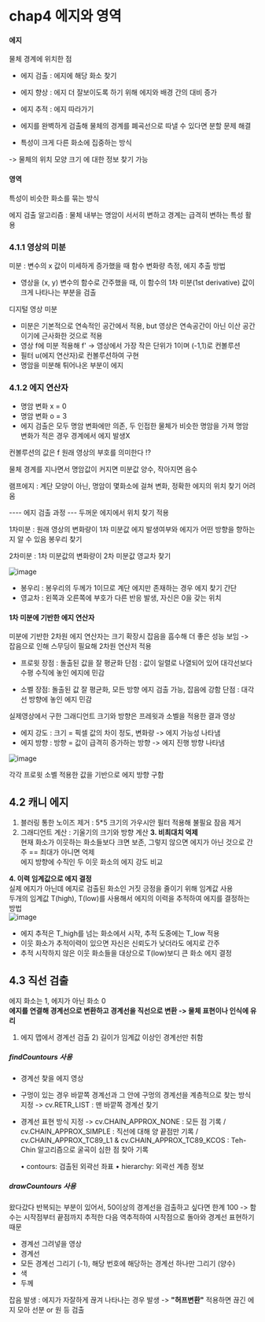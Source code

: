 # chap4 에지와 영역

#### 에지 
물체 경계에 위치한 점 
- 에지 검출 : 에지에 해당 화소 찾기
- 에지 향상 : 에지 더 잘보이도록 하기 위해 에지와 배경 간의 대비 증가
- 에지 추적 : 에지 따라가기

- 에지를 완벽하게 검출해 물체의 경계를 폐곡선으로 따낼 수 있다면 분할 문제 해결
- 특성이 크게 다른 화소에 집중하는 방식

-> 물체의 위치 모양 크기 에 대한 정보 찾기 가능

#### 영역
특성이 비슷한 화소를 묶는 방식


에지 검출 알고리즘 : 물체 내부는 명암이 서서히 변하고 경계는 급격히 변하는 특성 활용

### 4.1.1 영상의 미분
미분 : 변수의 x 값이 미세하게 증가했을 때 함수 변화량 측정, 에지 추출 방법

* 영상을 (x, y) 변수의 함수로 간주했을 때, 이 함수의 1차 미분(1st derivative) 값이 크게 나타나는 부분을 검출

디지털 영상 미분
- 미분은 기본적으로 연속적인 공간에서 적용, but 영상은 연속공간이 아닌 이산 공간이기에 근사화한 것으로 적용
- 영상 f에 미분 적용해 f' -> 영상에서 가장 작은 단위가 1이며 (-1,1)로 컨볼루션
- 필터 u(에지 연산자)로 컨볼루션하여 구현
- 명암을 미분해 튀어나온 부분이 에지

### 4.1.2 에지 연산자
- 명암 변화 x = 0
- 명암 변화 o = 3 
- 에지 검출은 모두 명암 변화에만 의존, 두 인접한 물체가 비슷한 명암을 가져 명암 변화가 적은 경우 경계에서 에지 발생X

컨볼루션의 값은 f 원래 영상의 부호를 의미한다 !?

물체 경계를 지나면서 명암값이 커지면 미분값 양수, 작아지면 음수


램프에지 : 계단 모양이 아닌, 명암이 몇화소에 걸쳐 변화, 정확한 에지의 위치 찾기 어려움

---- 에지 검출 과정 --- 
두꺼운 에지에서 위치 찾기 적용

1차미분 : 원래 영상의 변화량이 1차 미분값 
에지 발생여부와 에지가 어떤 방향을 향하는지 알 수 있음
봉우리 찾기

2차미분 : 1차 미분값의 변화량이 2차 미분값
영교차 찾기 

![image](https://user-images.githubusercontent.com/109460178/227122703-6325016c-3126-446e-86b0-d14d2499b2ee.png)
-	봉우리 : 봉우리의  두께가 1이므로 계단 에지만 존재하는 경우 에지 찾기 간단
-	영교차 : 왼쪽과 오른쪽에 부호가 다른 반응 발생, 자신은 0을 갖는 위치

#### 1차 미분에 기반한 에지 연산자
미분에 기반한 2차원 에지 연산자는 크기 확장시 잡음을 흠수해 더 좋은 성능 보임
-> 잡음으로 인해 스무딩이 필요해 2차원 연산저 적용

- 프로윗 
   장점 : 돌출된 값을 잘 평균화
   단점 : 값이 일렬로 나열되어 있어 대각선보다 수평 수직에 놓인 에지에 민감

- 소벨 
    장점: 돌출된 값 잘 평균화, 모든 방향 에지 검출 가능, 잡음에 강함
    단점 : 대각선 방향에 놓인 에지 민감
    
실제영상에서 구한 그래디언트 크기와 방향은 프레윗과 소벨을 적용한 결과 영상
- 에지 강도 : 크기 = 픽셀 값의 차이 정도, 변화량 -> 에지 가능성 나타냄
- 에지 방향 : 방향 = 값이 급격히 증가하는 방향 -> 에지 진행 방향 나타냄

![image](https://user-images.githubusercontent.com/109460178/227124583-f145bb2f-f6e8-4783-9ab3-9f3d2f055de9.png)

각각 프로윗 소벨 적용한 값을 기반으로 에지 방향 구함


## 4.2 캐니 에지
1. 블러링 통한 노이즈 제거 : 5*5 크기의 가우시안 필터 적용해 불필요 잠음 제거
2. 그래디언트 계산 : 기울기의 크기와 방향 계산
**3. 비최대치 억제**   
현재 화소가 이웃하는 화소들보다 크면 보존, 그렇지 않으면 에지가 아닌 것으로 간주 == 최대가 아니면 억제   
에지 방향에 수직인 두 이웃 화소의 에지 강도 비교

**4. 이력 임계값으로 에지 결정**   
실제 에지가 아닌데 에지로 검출된 화소인 거짓 긍정을 줄이기 위해 임계값 사용   
두개의 임계값 T(high), T(low)를 사용해서 에지의 이력을 추적하여 에지를 결정하는 방법  
![image](https://user-images.githubusercontent.com/109460178/227133915-5b6112c4-c68b-4029-bb13-bbbd3dd99b45.png)

- 에지 추적은 T_high를 넘는 화소에서 시작, 추적 도중에는 T_low 적용 
- 이웃 화소가 추적이력이 있으면 자신은 신뢰도가 낮더라도 에지로 간주
- 추적 시작하지 않은 이웃 화소들을 대상으로  T(low)보디 큰 화소 에지 결정



## 4.3 직선 검출
에지 화소는 1, 에지가 아닌 화소 0  
**에지를 연결해 경계선으로 변환하고 경계선을 직선으로 변환 -> 물체 표현이나 인식에 유리**  

1) 에지 맵에서 경계선 검출 2) 길이가 임계값 이상인 경계선만 취함

##### findCountours 사용
- 경계선 찾을 에지 영상
- 구멍이 있는 경우 바깥쪽 경계선과 그 안에 구멍의 경계선을 계층적으로 찾는 방식 지정
  -> cv.RETR_LIST : 맨 바깥쪽 경계선 찾기
- 경계선 표현 방식 지정
   -> cv.CHAIN_APPROX_NONE : 모든 점 기록 / cv.CHAIN_APPROX_SIMPLE : 직선에 대해 양 끝점만 기록 / cv.CHAIN_APPROX_TC89_L1 & cv.CHAIN_APPROX_TC89_KCOS : Teh-Chin 알고리즘으로 굴곡이 심한 점 찾아 기록
   
   • contours: 검출된 외곽선 좌표
   • hierarchy: 외곽선 계층 정보     
   
##### drawCountours 사용
왔다갔다 반복되는 부분이 있어서, 50이상의 경계선을 검출하고 싶다면 한계 100
-> 함수는 시작점부터 끝점까지 추적한 다음 역추적하여 시작점으로 돌아와 경계선 표현하기 때문
- 경계선 그려넣을 영상
- 경계선
- 모든 경계선 그리기 (-1), 해당 번호에 해당하는 경계선 하나만 그리기 (양수)
- 색
- 두께


잡음 발생 : 에지가 자잘하게 끊겨 나타나는 경우 발생 -> **"허프변환"** 적용하면 끊긴 에지 모아 선분 or 원 등 검출





